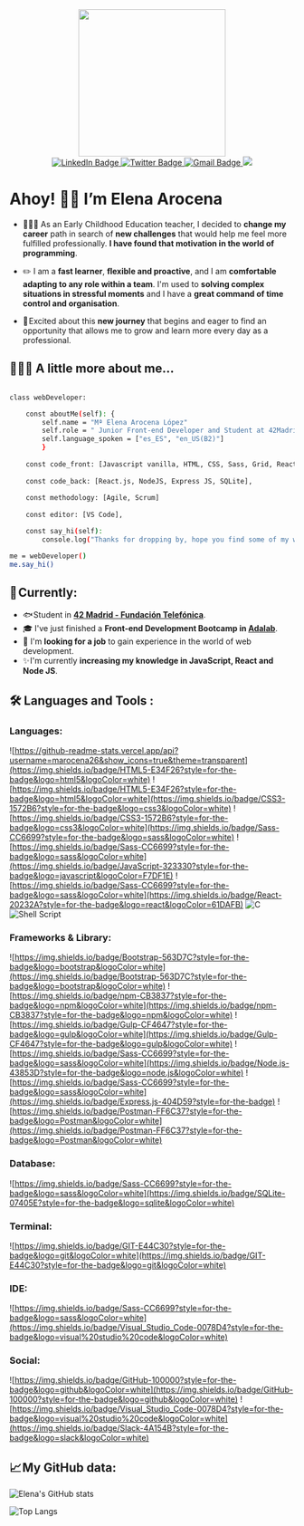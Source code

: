 <div id="header" align="center">
  <img width="260" height="260" src="https://user-images.githubusercontent.com/113302094/211284885-f4291eef-88a6-48cb-a06e-28c3481a75b0.gif">
</div>
<div id="badges" align="center">
  <a href="https://www.linkedin.com/in/maria-elena-arocena-lopez-/" Target="_blank">
    <img src="https://img.shields.io/badge/LinkedIn-purple?style=for-the-badge&logo=linkedin&logoColor=white" alt="LinkedIn Badge"/>
  </a>
  <a href="https://twitter.com/marocena26" Target="_blank">
    <img src="https://img.shields.io/badge/Twitter-blue?style=for-the-badge&logo=twitter&logoColor=white" alt="Twitter Badge"/>
  </a>
     <a href="mailto:mariaelena.arocena@gmail.com" Target="_blank">
    <img src="https://img.shields.io/badge/Gmail-D14836?style=for-the-badge&logo=gmail&logoColor=white" alt="Gmail Badge"/>
  </a>
   </a>
     <a href="https://marocena26.github.io/elena-arocena-portfolio/index.html" Target="_blank">
    <img src="https://img.shields.io/badge/Portfolio-%23000000.svg?style=for-the-badge&logo=firefox&logoColor=#FF7139"/>
  </a>
</div>  


# Ahoy! 👋🏼 I’m Elena Arocena

- 👩🏻‍🏫 As an Early Childhood Education teacher, I decided to **change my career** path in search of **new challenges** that would help me feel more fulfilled professionally. **I have found that motivation in the world of programming**.

- ✏️ I am a **fast learner**, **flexible and proactive**, and I am **comfortable adapting to any role within a team**. I'm used to **solving complex situations in stressful moments** and I have a **great command of time control and organisation**. 

- 🚀 Excited about this **new journey** that begins and eager to find an opportunity that allows me to grow and learn more every day as a professional.

## 👩🏻‍💻 A little more about me...

```bash

class webDeveloper:

    const aboutMe(self): {
        self.name = "Mª Elena Arocena López"
        self.role = " Junior Front-end Developer and Student at 42Madrid (maarocen)"
        self.language_spoken = ["es_ES", "en_US(B2)"]
        }
   
    const code_front: [Javascript vanilla, HTML, CSS, Sass, Grid, React.js, C, Bash],
    
    const code_back: [React.js, NodeJS, Express JS, SQLite],
    
    const methodology: [Agile, Scrum]
    
    const editor: [VS Code],

    const say_hi(self):
        console.log("Thanks for dropping by, hope you find some of my work interesting.")

me = webDeveloper()
me.say_hi()

```

## 🎯 Currently:

- 🐟 Student in **[42 Madrid - Fundación Telefónica](https://www.42madrid.com/)**.
- 🎓 I've just finished a **Front-end Development Bootcamp in [Adalab](https://adalab.es/)**.
- 🔭 I'm **looking for a job** to gain experience in the world of web development.
- ✨ I'm currently **increasing my knowledge in JavaScript, React and Node JS**. 

## 🛠️ Languages and Tools :

### Languages:

![https://github-readme-stats.vercel.app/api?username=marocena26&show_icons=true&theme=transparent](https://img.shields.io/badge/HTML5-E34F26?style=for-the-badge&logo=html5&logoColor=white)
![https://img.shields.io/badge/HTML5-E34F26?style=for-the-badge&logo=html5&logoColor=white](https://img.shields.io/badge/CSS3-1572B6?style=for-the-badge&logo=css3&logoColor=white)
![https://img.shields.io/badge/CSS3-1572B6?style=for-the-badge&logo=css3&logoColor=white](https://img.shields.io/badge/Sass-CC6699?style=for-the-badge&logo=sass&logoColor=white)
![https://img.shields.io/badge/Sass-CC6699?style=for-the-badge&logo=sass&logoColor=white](https://img.shields.io/badge/JavaScript-323330?style=for-the-badge&logo=javascript&logoColor=F7DF1E)
![https://img.shields.io/badge/Sass-CC6699?style=for-the-badge&logo=sass&logoColor=white](https://img.shields.io/badge/React-20232A?style=for-the-badge&logo=react&logoColor=61DAFB)
![C](https://img.shields.io/badge/c-%2300599C.svg?style=for-the-badge&logo=c&logoColor=white)
![Shell Script](https://img.shields.io/badge/shell_script-%23121011.svg?style=for-the-badge&logo=gnu-bash&logoColor=white)
### Frameworks & Library:
![https://img.shields.io/badge/Bootstrap-563D7C?style=for-the-badge&logo=bootstrap&logoColor=white](https://img.shields.io/badge/Bootstrap-563D7C?style=for-the-badge&logo=bootstrap&logoColor=white)
![https://img.shields.io/badge/npm-CB3837?style=for-the-badge&logo=npm&logoColor=white](https://img.shields.io/badge/npm-CB3837?style=for-the-badge&logo=npm&logoColor=white)
![https://img.shields.io/badge/Gulp-CF4647?style=for-the-badge&logo=gulp&logoColor=white](https://img.shields.io/badge/Gulp-CF4647?style=for-the-badge&logo=gulp&logoColor=white)
![https://img.shields.io/badge/Sass-CC6699?style=for-the-badge&logo=sass&logoColor=white](https://img.shields.io/badge/Node.js-43853D?style=for-the-badge&logo=node.js&logoColor=white)
![https://img.shields.io/badge/Sass-CC6699?style=for-the-badge&logo=sass&logoColor=white](https://img.shields.io/badge/Express.js-404D59?style=for-the-badge)
![https://img.shields.io/badge/Postman-FF6C37?style=for-the-badge&logo=Postman&logoColor=white](https://img.shields.io/badge/Postman-FF6C37?style=for-the-badge&logo=Postman&logoColor=white)

### Database: 
![https://img.shields.io/badge/Sass-CC6699?style=for-the-badge&logo=sass&logoColor=white](https://img.shields.io/badge/SQLite-07405E?style=for-the-badge&logo=sqlite&logoColor=white)

### Terminal: 

![https://img.shields.io/badge/GIT-E44C30?style=for-the-badge&logo=git&logoColor=white](https://img.shields.io/badge/GIT-E44C30?style=for-the-badge&logo=git&logoColor=white)

### IDE:

![https://img.shields.io/badge/Sass-CC6699?style=for-the-badge&logo=sass&logoColor=white](https://img.shields.io/badge/Visual_Studio_Code-0078D4?style=for-the-badge&logo=visual%20studio%20code&logoColor=white)

### Social: 
![https://img.shields.io/badge/GitHub-100000?style=for-the-badge&logo=github&logoColor=white](https://img.shields.io/badge/GitHub-100000?style=for-the-badge&logo=github&logoColor=white)
![https://img.shields.io/badge/Visual_Studio_Code-0078D4?style=for-the-badge&logo=visual%20studio%20code&logoColor=white](https://img.shields.io/badge/Slack-4A154B?style=for-the-badge&logo=slack&logoColor=white)

## 📈 My GitHub data:

![Elena's GitHub stats](https://github-readme-stats.vercel.app/api?username=marocena26&theme=material-palenight&layout=compact)

![Top Langs](https://github-readme-stats.vercel.app/api/top-langs/?username=marocena26&theme=material-palenight&layout=compact)



<!---
marocena26/marocena26 is a ✨ special ✨ repository because its `README.md` (this file) appears on your GitHub profile.
You can click the Preview link to take a look at your changes.
--->
